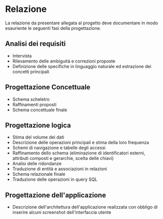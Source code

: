 # Relazione
La relazione da presentare allegata al progetto deve documentare in modo esauriente le seguenti fasi della progettazione.

## Analisi dei requisiti
- Intervista
- Rilevamento delle ambiguità e correzioni proposte
- Definizione delle specifiche in linguaggio naturale ed estrazione dei concetti principali
## Progettazione Concettuale
- Schema scheletro
- Raffinamenti proposti
- Schema concettuale finale
## Progettazione logica
- Stima del volume dei dati
- Descrizione delle operazioni principali e stima della loro frequenza
- Schemi di navigazione e tabelle degli accessi
- Raffinamento dello schema (eliminazione di identificatori esterni, attributi composti e gerarchie, scelta delle chiavi)
- Analisi delle ridondanze
- Traduzione di entità e associazioni in relazioni
- Schema relazionale finale
- Traduzione delle operazioni in query SQL
## Progettazione dell'applicazione
- Descrizione dell'architettura dell'applicazione realizzata con obbligo di inserire alcuni screenshot dell'interfaccia utente
